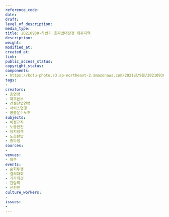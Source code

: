 ```yaml
---
reference_code: 
date: 
draft: 
level_of_description: 
media_type: 
title: 20210930-하반기 총파업대장정 제주지역
description: 
weight: 
modified_at: 
created_at: 
link: 
public_access_status: 
copyright_status: 
components:
- https://kctu-photo.s3.ap-northeast-2.amazonaws.com/2021년/9월/20210930-하반기+총파업대장정+제주지역/404214_62314_3432.jpg
tags:
- 
creators:
- 총연맹
- 제주본부
- 건설산업연맹
- 서비스연맹
- 공공운수노조
subjects:
- 비정규직
- 노동안전
- 정치정책
- 노조탄압
- 총파업
sources:
- 
venues:
- 제주
events:
- 순회투쟁
- 결의대회
- 기자회견
- 간담회
- 선전전
culture_workers:
- 
issues:
- 
---
```

